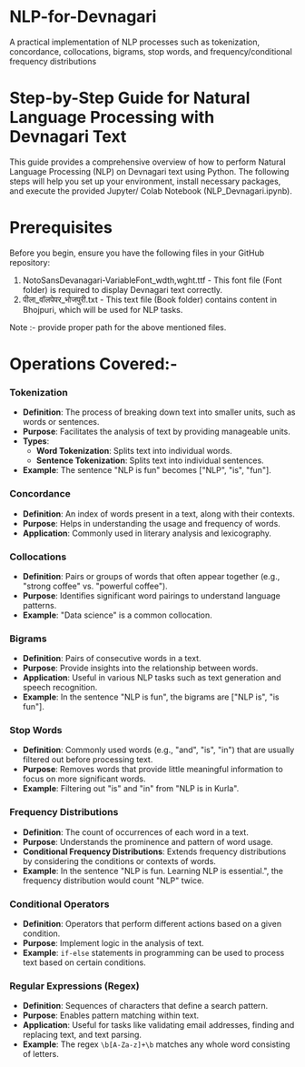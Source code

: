 # NLP-for-Devnagari
A practical implementation of NLP processes such as tokenization, concordance, collocations, bigrams, stop words, and frequency/conditional frequency distributions

# Step-by-Step Guide for Natural Language Processing with Devnagari Text
This guide provides a comprehensive overview of how to perform Natural Language Processing (NLP) on Devnagari text using Python. The following steps will help you set up your environment, install necessary packages, and execute the provided Jupyter/ Colab Notebook (NLP_Devnagari.ipynb).

# Prerequisites
Before you begin, ensure you have the following files in your GitHub repository:
1. NotoSansDevanagari-VariableFont_wdth,wght.ttf - This font file (Font folder) is required to display Devnagari text correctly. 
2. पीला_वॉलपेपर_भोजपुरी.txt - This text file (Book folder) contains content in Bhojpuri, which will be used for NLP tasks.

Note :- provide proper path for the above mentioned files.

# Operations Covered:- 
### Tokenization
- **Definition**: The process of breaking down text into smaller units, such as words or sentences.
- **Purpose**: Facilitates the analysis of text by providing manageable units.
- **Types**:
  - **Word Tokenization**: Splits text into individual words.
  - **Sentence Tokenization**: Splits text into individual sentences.
- **Example**: The sentence "NLP is fun" becomes ["NLP", "is", "fun"].

### Concordance
- **Definition**: An index of words present in a text, along with their contexts.
- **Purpose**: Helps in understanding the usage and frequency of words.
- **Application**: Commonly used in literary analysis and lexicography.

### Collocations
- **Definition**: Pairs or groups of words that often appear together (e.g., "strong coffee" vs. "powerful coffee").
- **Purpose**: Identifies significant word pairings to understand language patterns.
- **Example**: "Data science" is a common collocation.

### Bigrams
- **Definition**: Pairs of consecutive words in a text.
- **Purpose**: Provide insights into the relationship between words.
- **Application**: Useful in various NLP tasks such as text generation and speech recognition.
- **Example**: In the sentence "NLP is fun", the bigrams are ["NLP is", "is fun"].

### Stop Words
- **Definition**: Commonly used words (e.g., "and", "is", "in") that are usually filtered out before processing text.
- **Purpose**: Removes words that provide little meaningful information to focus on more significant words.
- **Example**: Filtering out "is" and "in" from "NLP is in Kurla".

### Frequency Distributions
- **Definition**: The count of occurrences of each word in a text.
- **Purpose**: Understands the prominence and pattern of word usage.
- **Conditional Frequency Distributions**: Extends frequency distributions by considering the conditions or contexts of words.
- **Example**: In the sentence "NLP is fun. Learning NLP is essential.", the frequency distribution would count "NLP" twice.

### Conditional Operators
- **Definition**: Operators that perform different actions based on a given condition.
- **Purpose**: Implement logic in the analysis of text.
- **Example**: `if-else` statements in programming can be used to process text based on certain conditions.

### Regular Expressions (Regex)
- **Definition**: Sequences of characters that define a search pattern.
- **Purpose**: Enables pattern matching within text.
- **Application**: Useful for tasks like validating email addresses, finding and replacing text, and text parsing.
- **Example**: The regex `\b[A-Za-z]+\b` matches any whole word consisting of letters.
